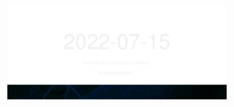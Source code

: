 <!-- [START DAILY SAYING] -->
<!-- Please keep comment here to allow auto update -->
<p align="center"><img src="assets/daily-saying/2022-07-15.svg"/></p>
<!-- [END DAILY SAYING] -->

<!-- <p align="center"><img alt="profile views" src="https://komarev.com/ghpvc/?username=bubkoo&color=brightgreen&style=flat-square&label=PROFILE+VIEWS" /></p> -->
